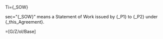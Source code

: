 Ti={_SOW}

sec="{_SOW}" means a Statement of Work issued by {_P1} to {_P2} under {_this_Agreement}.

=[G/Z/ol/Base]
